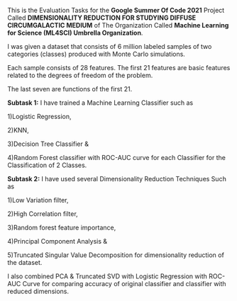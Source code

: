 This is the Evaluation Tasks for the **Google Summer Of Code 2021** Project Called **DIMENSIONALITY REDUCTION FOR STUDYING DIFFUSE CIRCUMGALACTIC MEDIUM** of The Organization Called **Machine Learning for Science (ML4SCI) Umbrella Organization**.


I was given a dataset that  consists of 6 million labeled samples of two categories (classes) produced with Monte Carlo simulations.





Each sample consists of 28 features. The first 21 features are basic features related to the degrees of freedom of the problem.






The last seven are functions of the first 21.

**Subtask 1:**
I have trained a Machine Learning Classifier such as 


1)Logistic Regression,



2)KNN,



3)Decision Tree Classifier & 



4)Random Forest classifier with ROC-AUC curve for each Classifier for the Classification of 2 Classes.




**Subtask 2:**
I have used several Dimensionality Reduction Techniques Such as 


1)Low Variation filter,



2)High Correlation filter,



3)Random forest feature importance,




4)Principal Component Analysis & 




5)Truncated Singular Value Decomposition for dimensionality reduction of the dataset.





I also combined PCA & Truncated SVD with Logistic Regression with ROC-AUC Curve for comparing accuracy of original classifier and classifier with reduced dimensions.


 
